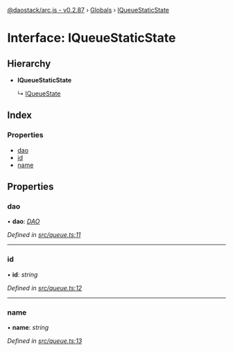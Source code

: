 [@daostack/arc.js - v0.2.87](../README.md) › [Globals](../globals.md) › [IQueueStaticState](iqueuestaticstate.md)

# Interface: IQueueStaticState

## Hierarchy

* **IQueueStaticState**

  ↳ [IQueueState](iqueuestate.md)

## Index

### Properties

* [dao](iqueuestaticstate.md#dao)
* [id](iqueuestaticstate.md#id)
* [name](iqueuestaticstate.md#name)

## Properties

###  dao

• **dao**: *[DAO](../classes/dao.md)*

*Defined in [src/queue.ts:11](https://github.com/daostack/alchemy-monorepo/blob/6a18bc5/packages/arc.js/src/queue.ts#L11)*

___

###  id

• **id**: *string*

*Defined in [src/queue.ts:12](https://github.com/daostack/alchemy-monorepo/blob/6a18bc5/packages/arc.js/src/queue.ts#L12)*

___

###  name

• **name**: *string*

*Defined in [src/queue.ts:13](https://github.com/daostack/alchemy-monorepo/blob/6a18bc5/packages/arc.js/src/queue.ts#L13)*
